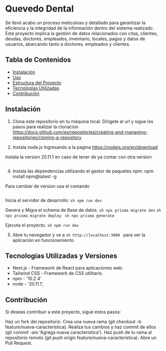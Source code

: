 # Quevedo Dental
Se llevó acabo un proceso meticuloso y detallado para garantizar la eficiencia y la integridad de la información dentro del sistema realizado . Este proyecto implica la gestión de datos relacionados con citas, clientes, deudas, doctores, empleados, inventario, locales, pagos y datos de usuarios, abarcando tanto a doctores, empleados y clientes.

## Tabla de Contenidos

- [Instalación](#instalación)
- [Uso](#uso)
- [Estructura del Proyecto](#estructura-del-proyecto)
- [Tecnologías Utilizadas](#tecnologías-utilizadas)
- [Contribución](#contribución)


## Instalación

1. Clona este repositorio en tu máquina local.
Dirigete al url  y sigue los pasos para realizar la clonacion https://docs.github.com/es/repositories/creating-and-managing-repositories/cloning-a-repository

2. Instala node.js
Ingresando a la pagina https://nodejs.org/en/download

Instala la version 20.11.1 en caso de tener de ya contar con otra version
 ```sh nvm use [version]
 ```
   
4. Instala las dependencias utilizando el gestor de paquetes npm:
npm install npm@latest -g

Para cambiar de version usa el comando
  ```sh npm install -g npm@7.0.0
```
 Inicia el servidor de desarrollo:
  ```sh npm run dev ```
   
Genera y Migra el schema de Base de datos.
```sh npx prisma migrate dev```
``` sh npx prisma migrate deploy  ```
 ``` sh npx prisma generate ```

Ejecuta el proyecto.
``` sh npm run dev ```

5. Abre tu navegador y ve a
```sh http://localhost:3000 ``` para ver la aplicación en funcionamiento.

## Tecnologías Utilizadas y Versiones

- Next.js - Framework de React para aplicaciones web.
- Tailwind CSS - Framework de CSS utilitario.
- npm - '10.2.4'
- node - '20.11.1',

## Contribución
Si deseas contribuir a este proyecto, sigue estos pasos:

Haz un fork del repositorio.
Crea una nueva rama (git checkout -b feature/nueva-caracteristica).
Realiza tus cambios y haz commit de ellos (git commit -am 'Agrega nueva característica').
Haz push de tu rama al repositorio remoto (git push origin feature/nueva-caracteristica).
Abre un Pull Request.
